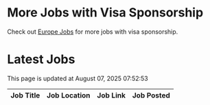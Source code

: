# More Jobs with Visa Sponsorship

Check out [Europe Jobs](https://github.com/sureshparimi/europejobs#latest-jobs) for more jobs with visa sponsorship.

# Latest Jobs

This page is updated at August 07, 2025 07:52:53

| Job Title | Job Location | Job Link | Job Posted |
| --- | --- | --- | --- |
